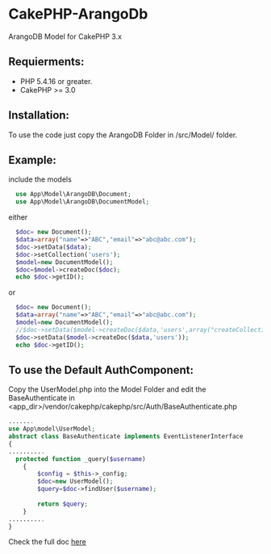 # CakePHP-ArangoDb
ArangoDB Model for CakePHP 3.x

Requierments:
--------
* PHP 5.4.16 or greater.
* CakePHP >= 3.0

Installation:
--------

To use the code just copy the ArangoDB Folder in /src/Model/ folder.


Example:
------

include the models

```PHP
  use App\Model\ArangoDB\Document;
  use App\Model\ArangoDB\DocumentModel;
```

either
```PHP
  $doc= new Document();
  $data=array("name"=>"ABC","email"=>"abc@abc.com");
  $doc->setData($data);
  $doc->setCollection('users');
  $model=new DocumentModel();
  $doc=$model->createDoc($doc);
  echo $doc->getID();
```

or
```PHP
  $doc= new Document();
  $data=array("name"=>"ABC","email"=>"abc@abc.com");
  $model=new DocumentModel();
  //$doc->setData($model->createDoc($data,'users',array("createCollection"-=>true,...)));
  $doc->setData($model->createDoc($data,'users'));
  echo $doc->getID();
```


To use the Default AuthComponent:
-------------------
Copy the UserModel.php into the Model Folder and edit the BaseAuthenticate in 
<app_dir>/vendor/cakephp/cakephp/src/Auth/BaseAuthenticate.php


```PHP
.......
use App\model\UserModel;
abstract class BaseAuthenticate implements EventListenerInterface
{
..........
  protected function _query($username)
    {
        $config = $this->_config;
        $doc=new UserModel();
        $query=$doc->findUser($username);
        
        return $query;
    }
..........
}
```



Check the full doc <a href="http://raulsi.in/blog/2015/09/08/arangodb-model-for-cakephp-3-x/">here</a>

